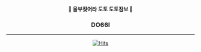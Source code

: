 



<div align="center">
  
 #### 🐘 울부짖어라 도토 도토잠보 🦣
 ### DO66I 

  
  ---
[![Hits](https://hits.seeyoufarm.com/api/count/incr/badge.svg?url=https%3A%2F%2Fgithub.com%2FDo66i%2Fhit-counter&count_bg=%233C7FBC&title_bg=%23C0B9B9&icon=counter-strike.svg&icon_color=%23E7E7E7&title=+WELCOME&edge_flat=false)](https://hits.seeyoufarm.com)  
 
</div>
